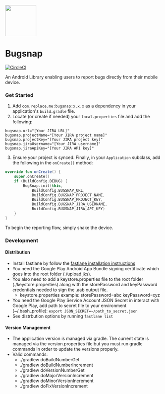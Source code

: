 <img src="https://grio.com/images/logo-small-54e7f941.svg" width=100/>

# Bugsnap 
[![CircleCI](https://circleci.com/gh/GrioSF/bugsnap-android/tree/master.svg?style=shield&circle-token=6dddb6e75b300271d4ea1a9aaf65f9cfe00348cc)](https://circleci.com/gh/GrioSF/bugsnap-android/tree/master)

An Android Library enabling users to report bugs directly from their mobile device.

### Get Started
1. Add `com.replace.me:bugsnap:x.x.x` as a dependency in your application's `build.gradle` file.
2. Locate (or create if needed) your `local.properties` file and add the following:
```properties
bugsnap.url="[Your JIRA URL]"
bugsnap.projectName="[Your JIRA project name]"
bugsnap.projectKey="[Your JIRA project key]"
bugsnap.jiraUsername="[Your JIRA username]"
bugsnap.jiraApiKey="[Your JIRA API key]"
```
3. Ensure your project is synced. Finally, in your `Application` subclass, add the following in the `onCreate()` method:
```kotlin
override fun onCreate() {                     
    super.onCreate()
    if (BuildConfig.DEBUG) {                  
        BugSnap.init(this,                    
            BuildConfig.BUGSNAP_URL,          
            BuildConfig.BUGSNAP_PROJECT_NAME, 
            BuildConfig.BUGSNAP_PROJECT_KEY,  
            BuildConfig.BUGSNAP_JIRA_USERNAME,
            BuildConfig.BUGSNAP_JIRA_API_KEY) 
    }                                         
}                                             
```

To begin the reporting flow, simply shake the device.

### Development
#### Distribution
  * Install fastlane by follow the [fastlane installation instructions](fastlane/README.md)
  * You need the Google Play Android App Bundle signing certificate which goes into the root folder (./upload.jks).
  * You also need to add a keystore.properties file to the root folder (./keystore.properties) along with the storePassword and keyPassword credentials needed to sign the .aab output file.
    * keystore.properties example:
      storePassword=abc
      keyPassword=xyz
  * You need the Google Play Service Account JSON Secret in interact with Google Play, add path to secret file to your environment (~/.bash_profile): `export JSON_SECRET=~/path_to_secret.json`
  * See distrbution options by running `fastlane list`

#### Version Management
  * The application version is managed via gradle. The current state is managed via the version.properties file but you must run gradle commands in order to update the versions properly.
  * Valid commands:
    * ./gradlew doBuildNumberGet
    * ./gradlew doBuildNumberIncrement
    * ./gradlew doVersionNumberGet
    * ./gradlew doMajorVersionIncrement
    * ./gradlew doMinorVersionIncrement
    * ./gradlew doFixVersionIncrement
